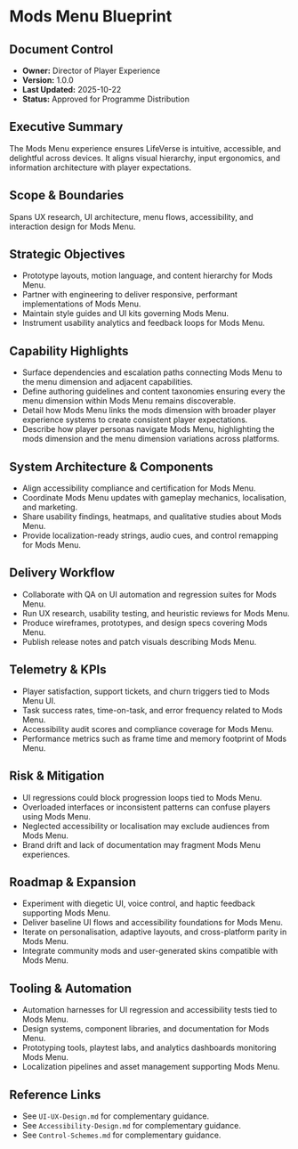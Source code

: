 # Mods Menu Blueprint
## Document Control
- **Owner:** Director of Player Experience
- **Version:** 1.0.0
- **Last Updated:** 2025-10-22
- **Status:** Approved for Programme Distribution

## Executive Summary
The Mods Menu experience ensures LifeVerse is intuitive, accessible, and delightful across devices.
It aligns visual hierarchy, input ergonomics, and information architecture with player expectations.

## Scope & Boundaries
Spans UX research, UI architecture, menu flows, accessibility, and interaction design for Mods Menu.

## Strategic Objectives
- Prototype layouts, motion language, and content hierarchy for Mods Menu.
- Partner with engineering to deliver responsive, performant implementations of Mods Menu.
- Maintain style guides and UI kits governing Mods Menu.
- Instrument usability analytics and feedback loops for Mods Menu.

## Capability Highlights
- Surface dependencies and escalation paths connecting Mods Menu to the menu dimension and adjacent capabilities.
- Define authoring guidelines and content taxonomies ensuring every the menu dimension within Mods Menu remains discoverable.
- Detail how Mods Menu links the mods dimension with broader player experience systems to create consistent player expectations.
- Describe how player personas navigate Mods Menu, highlighting the mods dimension and the menu dimension variations across platforms.

## System Architecture & Components
- Align accessibility compliance and certification for Mods Menu.
- Coordinate Mods Menu updates with gameplay mechanics, localisation, and marketing.
- Share usability findings, heatmaps, and qualitative studies about Mods Menu.
- Provide localization-ready strings, audio cues, and control remapping for Mods Menu.

## Delivery Workflow
- Collaborate with QA on UI automation and regression suites for Mods Menu.
- Run UX research, usability testing, and heuristic reviews for Mods Menu.
- Produce wireframes, prototypes, and design specs covering Mods Menu.
- Publish release notes and patch visuals describing Mods Menu.

## Telemetry & KPIs
- Player satisfaction, support tickets, and churn triggers tied to Mods Menu UI.
- Task success rates, time-on-task, and error frequency related to Mods Menu.
- Accessibility audit scores and compliance coverage for Mods Menu.
- Performance metrics such as frame time and memory footprint of Mods Menu.

## Risk & Mitigation
- UI regressions could block progression loops tied to Mods Menu.
- Overloaded interfaces or inconsistent patterns can confuse players using Mods Menu.
- Neglected accessibility or localisation may exclude audiences from Mods Menu.
- Brand drift and lack of documentation may fragment Mods Menu experiences.

## Roadmap & Expansion
- Experiment with diegetic UI, voice control, and haptic feedback supporting Mods Menu.
- Deliver baseline UI flows and accessibility foundations for Mods Menu.
- Iterate on personalisation, adaptive layouts, and cross-platform parity in Mods Menu.
- Integrate community mods and user-generated skins compatible with Mods Menu.

## Tooling & Automation
- Automation harnesses for UI regression and accessibility tests tied to Mods Menu.
- Design systems, component libraries, and documentation for Mods Menu.
- Prototyping tools, playtest labs, and analytics dashboards monitoring Mods Menu.
- Localization pipelines and asset management supporting Mods Menu.

## Reference Links
- See `UI-UX-Design.md` for complementary guidance.
- See `Accessibility-Design.md` for complementary guidance.
- See `Control-Schemes.md` for complementary guidance.
